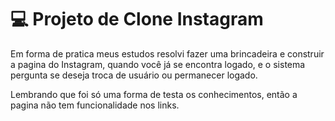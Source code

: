 # :computer: Projeto de Clone Instagram

Em forma de pratica meus estudos resolvi fazer uma brincadeira e construir a pagina do Instagram, quando você já se encontra logado, e o sistema pergunta se deseja troca de usuário ou permanecer logado.

Lembrando que foi só uma forma de testa os conhecimentos, então a pagina não tem funcionalidade nos links.